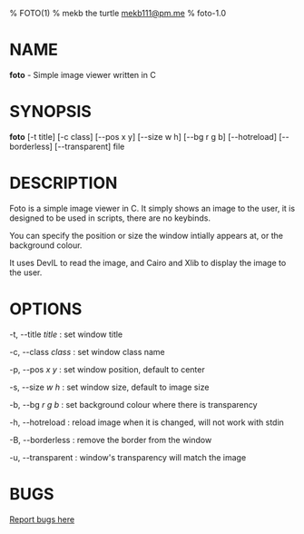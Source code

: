 % FOTO(1)
% mekb the turtle <mekb111@pm.me>
% foto-1.0

# NAME

**foto** - Simple image viewer written in C

# SYNOPSIS

**foto** [-t title] [-c class] [\--pos x y] [\--size w h] [\--bg r g b] [\--hotreload] [\--borderless] [\--transparent] file

# DESCRIPTION

Foto is a simple image viewer in C. It simply shows an image to the user, it is designed to be used in scripts, there are no keybinds.

You can specify the position or size the window intially appears at, or the background colour.

It uses DevIL to read the image, and Cairo and Xlib to display the image to the user.

# OPTIONS

-t, \--title *title*
: set window title

-c, \--class *class*
: set window class name

-p, \--pos *x* *y*
: set window position, default to center

-s, \--size *w* *h*
: set window size, default to image size

-b, \--bg *r* *g* *b*
: set background colour where there is transparency

-h, \--hotreload
: reload image when it is changed, will not work with stdin

-B, \--borderless
: remove the border from the window

-u, \--transparent
: window's transparency will match the image

# BUGS

[Report bugs here](https://github.com/mekb-turtle/foto/issues)

